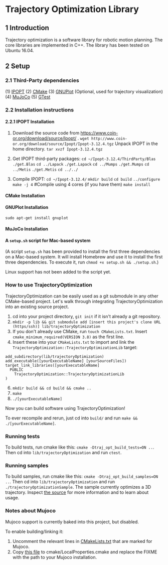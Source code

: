 # Trajectory Optimization Library

## 1 Introduction

Trajectory optimization is a software library for robotic motion planning. The core libraries are implemented in C++. The library has been tested on Ubuntu 16.04.

## 2 Setup

### 2.1 Third-Party dependencies

(1) [IPOPT](https://projects.coin-or.org/Ipopt)
(2) [CMake](https://cmake.org/)
(3) [GNUPlot](http://www.gnuplot.info/) (Optional, used for trajectory visualization)
(4) [MuJoCo](http://www.mujoco.org)
(5) [GTest](https://github.com/google/googletest)


### 2.2 Installation instructions
#### 2.2.1 IPOPT Installation
1) Download the source code from https://www.coin-or.org/download/source/Ipopt/ .
`wget http://www.coin-or.org/download/source/Ipopt/Ipopt-3.12.4.tgz`
Unpack IPOPT in the home directory.
`tar xvzf Ipopt-3.12.4.tgz`

2) Get IPOPT third-party packages:
`cd ~/Ipopt-3.12.4/ThirdParty/Blas`
`./get.Blas`
`cd ../Lapack`
`./get.Lapack`
`cd ../Mumps`
`./get.Mumps`
`cd ../Metis`
`./get.Metis`
`cd ../../`

3) Compile IPOPT:
`cd ~/Ipopt-3.12.4/`
`mkdir build`
`cd build`
`../configure`
`make -j 4` #Compile using 4 cores (if you have them) 
`make install`

#### CMake Installation

#### GNUPlot Installation
`sudo apt-get install gnuplot`

#### MuJoCo Installation


#### A `setup.sh` script for Mac-based system
(A script `setup.sh` has been provided to install the first three dependencies on a Mac-based system. It will install Homebrew and use it to install the first three dependencies. To execute it, run `chmod +x setup.sh && ./setup.sh`.)

Linux support has not been added to the script yet.

### How to use TrajectoryOptimization

TrajectoryOptimization can be easily used as a git submodule in any other CMake-based project. Let's walk through integrating TrajectoryOptimization into an existing source project.

1) cd into your project directory, `git init` if it isn't already a git repository.
2) `mkdir -p lib && git submodule add [insert this project's clone URL (https/ssh)] lib/trajectoryOptimization`
3) If you don't already use CMake, run `touch CMakeLists.txt`. Insert `cmake_minimum_required(VERSION 3.8)` as the first line.
5) Insert these into your `CMakeLists.txt` to import and link the `TrajectoryOptimization::TrajectoryOptimizationLib` target:
```
add_subdirectory(lib/trajectoryOptimization)
add_executable([yourExecutableName] [yourSourceFiles])
target_link_libraries([yourExecutableName]
  PUBLIC
    TrajectoryOptimization::TrajectoryOptimizationLib
)
```
6) `mkdir build && cd build && cmake ..`
7) `make`
8) `./[yourExecutableName]`

Now you can build software using TrajectoryOptimization!

To ever recompile and rerun, just cd into `build/` and run `make && ./[yourExecutableName]`.

### Running tests

To build tests, run cmake like this: `cmake -Dtraj_opt_build_tests=ON ..`. Then cd into `lib/trajectoryOptimization` and run `ctest`.

### Running samples

To build samples, run cmake like this: `cmake -Dtraj_opt_build_samples=ON ..`. Then cd into `lib/trajectoryOptimization` and run `./trajectoryOptimizationSample`. The sample currently optimizes a 3D trajectory. Inspect [the source](src/trajectoryOptimizationMain.cpp) for more information and to learn about usage.

### Notes about Mujoco

Mujoco support is currently baked into this project, but disabled.

To enable building/linking it:
1) Uncomment the relevant lines in [CMakeLists.txt](CMakeLists.txt) that are marked for Mujoco.
2) Copy [this file](cmake/LocalProperties.cmake.sample) to cmake/LocalProperties.cmake and replace the FIXME with the path to your Mujoco installation.
